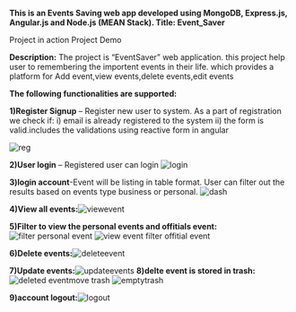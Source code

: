 
**This is an Events Saving web app developed using MongoDB, Express.js, Angular.js and Node.js (MEAN Stack).
Title: Event_Saver**

Project in action
Project Demo

**Description:**
The project is “EventSaver” web application. this project help user to remembering the importent events in their life. 
which provides a platform for Add event,view events,delete events,edit events


**The following functionalities are supported:**



**1)Register Signup** – Register new user to system. As a part of registration we check if: i)  email is already registered to the system ii) the form is valid.includes the validations using reactive form in angular 

![reg](https://user-images.githubusercontent.com/109270284/199469101-388a11ed-b211-42e3-bfe3-edb3ece098d1.png)


**2)User login** – Registered user can login
![login](https://user-images.githubusercontent.com/109270284/199468929-c5841785-c2a2-4eb0-b59a-5698d4140012.png)



 **3)login account**-Event will be listing in table format. User can filter out the results based on events type business or personal. 
![dash](https://user-images.githubusercontent.com/109270284/199469125-de79edb7-92ac-4208-b88a-0769a99fa31d.png)

**4)View all events:**![viewevent](https://user-images.githubusercontent.com/109270284/199470778-13b12d84-90f5-41e9-81fc-186bac6a6595.png)

**5)Filter to view the personal events and offitials event:**![filter personal event](https://user-images.githubusercontent.com/109270284/199471130-334659af-2d26-4789-90fd-95cbb20c5d6a.png)
![view event filter offitial event](https://user-images.githubusercontent.com/109270284/199471291-50fba66d-5262-4b2f-8ff0-df254af6b9cf.png)

**6)Delete events:**![deleteevent](https://user-images.githubusercontent.com/109270284/199471923-6af04e54-5d03-40c9-871d-d5faeb3e8048.png)

**7)Update events:**![updateevents](https://user-images.githubusercontent.com/109270284/199472008-72a05786-d71f-4b66-9647-861a23e4dac1.png)
**8)delte event is stored in trash:**
![deleted eventmove trash](https://user-images.githubusercontent.com/109270284/199472155-e6c1a707-fc78-4a7f-bf0b-1ac3a9185468.png)
![emptytrash](https://user-images.githubusercontent.com/109270284/199472380-5988662e-9949-4438-a369-fa86267584a0.png)


**9)account logout:**![logout](https://user-images.githubusercontent.com/109270284/199472317-f249fd73-35de-446b-a949-f930de58cf36.png)











